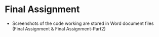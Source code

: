 # Final Assignment

* Screenshots of the code working are stored in Word document files (Final Assignment & Final Assignment-Part2)